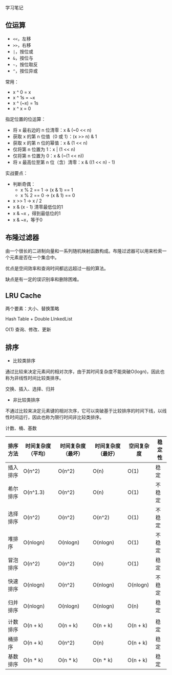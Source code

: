 学习笔记

## 位运算

- `<<`，左移
- `>>`，右移
- `|`，按位或
- `&`，按位与
- `~`，按位取反
- `^`，按位异或

常用：

- x ^ 0 = x
- x ^ 1s = ~x
- x ^ (~x) = 1s
- x ^ x = 0

指定位置的位运算：

- 将 x 最右边的 n 位清零：x & (~0 << n)
- 获取 x 的第 n 位值（0 或 1）：(x >> n) & 1
- 获取 x 的第 n 位的幂值：x & (1 << n)
- 仅将第 n 位置为 1：x | (1 << n)
- 仅将第 n 位置为 0：x & (~(1 << n))
- 将 x 最高位至第 n 位（含）清零：x & ((1 << n) - 1)

实战要点：

- 判断奇偶：
  - x % 2 == 1 -> (x & 1) == 1
  - x % 2 == 0 -> (x & 1) == 0
- x >> 1 -> x / 2
- x & (x - 1) 清零最低位的1
- x & ~x ，得到最低位的1
- x & ~x，等于0



## 布隆过滤器

由一个很长的二进制向量和一系列随机映射函数构成。布隆过滤器可以用来检索一个元素是否在一个集合中。

优点是空间效率和查询时间都远远超过一般的算法。

缺点是有一定的误识别率和删除困难。

## LRU Cache

两个要素：大小、替换策略

Hash Table + Double LInkedList

O(1) 查询、修改、更新

## 排序

- 比较类排序

通过比较来决定元素间的相对次序，由于其时间复杂度不能突破O(logn)，因此也称为非线性时间比较类排序。

交换、插入、选择、归并

- 非比较类排序

不通过比较来决定元素键的相对次序，它可以突破基于比较排序的时间下线，以线性时间运行，因此也称为限行时间非比较类排序。

计数、桶、基数

| 排序方法 | 时间复杂度（平均） | 时间复杂度（最坏） | 时间复杂度（最好） | 空间复杂度 | 稳定性 |
| -------- | ------------------ | ------------------ | ------------------ | ---------- | ------ |
| 插入排序 | O(n^2)             | O(n^2)             | O(n)               | O(1)       | 稳定   |
| 希尔排序 | O(n^1.3)           | O(n^2)             | O(n)               | O(1)       | 不稳定 |
| 选择排序 | O(n^2)             | O(n^2)             | O(n^2)             | O(1)       | 不稳定 |
| 堆排序   | O(nlogn)           | O(nlogn)           | O(nlogn)           | O(1)       | 不稳定 |
| 冒泡排序 | O(n^2)             | O(n^2)             | O(n)               | O(1)       | 稳定   |
| 快速排序 | O(nlogn)           | O(n^2)             | O(nlogn)           | O(nlogn)   | 不稳定 |
| 归并排序 | O(nlogn)           | O(nlogn)           | O(nlogn)           | O(n)       | 稳定   |
|          |                    |                    |                    |            |        |
| 计数排序 | O(n + k)           | O(n + k)           | O(n + k)           | O(n + k)   | 稳定   |
| 桶排序   | O(n + k)           | O(n^2)             | O(n)               | O(n + k)   | 稳定   |
| 基数排序 | O(n * k)           | O(n * k)           | O(n * k)           | O(n + k)   | 稳定   |


